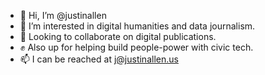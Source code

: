 - 👋 Hi, I’m @justinallen
- 👀 I’m interested in digital humanities and data journalism. 
- 📖 Looking to collaborate on digital publications.
- ✊ Also up for helping build people-power with civic tech.
- 📫 I can be reached at j@justinallen.us

<!---
justinallen/justinallen is a ✨ special ✨ repository because its `README.md` (this file) appears on your GitHub profile.
You can click the Preview link to take a look at your changes.
--->
